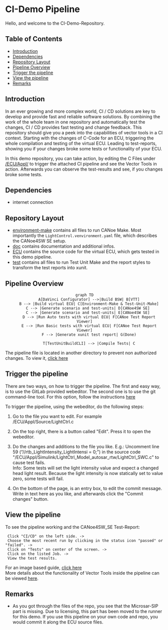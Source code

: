 # CI-Demo Pipeline

Hello, and welcome to the CI-Demo-Repository.

## Table of Contents

- [Introduction](#introduction)
- [Dependencies](#dependencies)
- [Repository Layout](#repository-layout)
- [Pipeline Overview](#pipeline-overview)
- [Trigger the pipeline](#trigger-the-pipeline)
- [View the pipeline](#view-the-pipeline)
- [Remarks](#remarks)

## Introduction

In an ever growing and more complex world, CI / CD solutions are key to develop and provide fast and reliable software solutions. By combining the work of the whole team in one repository and automatically test the changes, CI / CD provides fast testing and change feedback.
This repository should give you a peek into the capabilities of vector tools in a CI context. Starting with the changes of C-Code for an ECU, triggering the whole compilation and testing of the virtual ECU. Leading to test-reports, showing you if your changes broke some tests or functionality of your ECU.

In this demo repository, you can take action, by editing the C Files under [/ECU/Appl/](/ECU/Appl/) to trigger the attached CI pipeline and see the Vector Tools in action.
Afterwards you can observe the test-results and see, if you changes broke some tests.
## Dependencies

- internet connection

## Repository Layout

- [environment-make](/environment-make/) contains all files to run CANoe Make. Most importantly the `LightControl.venvironment.yaml` file, which describes the CANoe4SW SE setup.
- [doc](/doc/) contains documentation and additional infos.
- [ECU](/ECU/) contains the source code for the virtual ECU, which gets tested in this demo pipeline.
- [test](/test/) contains all files to run Test Unit Make and the report styles to transform the test reports into xunit.

## Pipeline Overview

<div class="table" align="center">

```mermaid
graph TD
    A[DaVinci Configurator] -->|Build BSW| B[VTT]
    B --> |Build virtual ECU| C[Environment-Make & Test-Unit-Make]
    C --> |Generate scenario and test-units| D[CANoe4SW SE] 
    C --> |Generate scenario and test-units| E[CANoe4SW SE] 
    D --> |Run Auto tests with virtual ECU| F[CANoe Test Report Viewer]
    E --> |Run Basic tests with virtual ECU| F[CANoe Test Report Viewer]
    F --> |Generate xunit test report| G(Done)

    T[TestUnitBuildCLI] --> |Compile Tests| C
```

</div>

The pipeline file is located in another directory to prevent non authorized changes.
To view it, [click here](https://asrvecucidemo.lets-try.tools.vector-worldwide.com/prod-test/ci-lightctrl-pipeline/-/blob/main/.gitlab-ci.yml)

## Trigger the pipeline

There are two ways, on how to trigger the pipeline. The first and easy way, is to use the GitLab provided webeditor.
The second one is to use the git command-line tool. For this option, follow the instructions [here](/doc/trigger-with-git.md)

To trigger the pipeline, using the webeditor, do the following steps:

1. Go to the file you want to edit. For example /ECU/Appl/Source/LightCtrl.c

2. On the top right, there is a button called "Edit". Press it to open the webeditor.

3. Do the changes and additions to the file you like.
    E.g.:
    Uncomment line 59 (“//rtb_LightIntensity_LightIntensi = 0;”) in the source code "/ECU/Appl/Simulink/LightCtrl_Model_autosar_rtw/LightCtrl_SWC.c" to cause test fails.  
    Info: Some tests will set the light intensity value and expect a changed head light result. Because the light intensity is now statically set to value zero, some tests will fail.

4. On the bottom of the page, is an entry box, to edit the commit message. Write in text here as you like, and afterwards click the "Commit changes" button.

## View the pipeline

To see the pipeline working and the CANoe4SW_SE Test-Report:

```text
 Click "CI/CD" on the left side. -> 
 Choose the most recent run by clicking in the status icon "passed" or "failed". ->
 Click on "Tests" on center of the screen. ->
 Click on the listed Job. ->
 View the test results.

```

For an image based guide, [click here](/doc/view-pipeline-and-tests.md)</br>
More details about the functionality of Vector Tools inside the pipeline can be viewed [here](/doc/pipeline.md).

## Remarks

- As you got through the files of the repo, you see that the Microsar-SIP part is missing. Due to licensing, this part has been moved to the runner for this demo.
If you use this pipeline on your own code and repo, you would commit it along the ECU source files.

